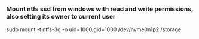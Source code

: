 ### Mount ntfs ssd from windows with read and write permissions, also setting its owner to current user
sudo mount -t ntfs-3g -o uid=1000,gid=1000 /dev/nvme0n1p2 /storage